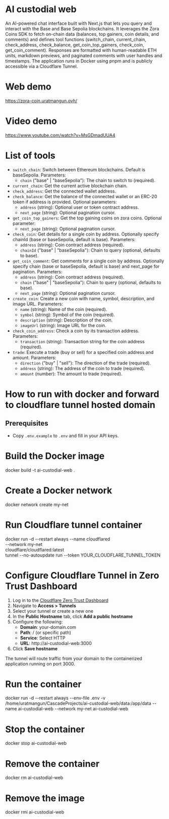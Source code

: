 # AI custodial web

An AI-powered chat interface built with Next.js that lets you query and interact with the Base and Base Sepolia blockchains. It leverages the Zora Coins SDK to fetch on-chain data (balances, top gainers, coin details, and comments) and defines tool functions (switch_chain, current_chain, check_address, check_balance, get_coin_top_gainers, check_coin, get_coin_comment). Responses are formatted with human-readable ETH units, markdown previews, and paginated comments with user handles and timestamps. The application runs in Docker using pnpm and is publicly accessible via a Cloudflare Tunnel.

# Web demo
https://zora-coin.uratmangun.ovh/

# Video demo
https://www.youtube.com/watch?v=MsGDmadUUA4

# List of tools
- `switch_chain`: Switch between Ethereum blockchains. Default is baseSepolia. Parameters:
  - `chain` ("base" | "baseSepolia"): The chain to switch to (required).
- `current_chain`: Get the current active blockchain chain.
- `check_address`: Get the connected wallet address.
- `check_balance`: Get the balance of the connected wallet or an ERC-20 token if address is provided. Optional parameters:
  - `address` (string): Optional user or token contract address.
  - `next_page` (string): Optional pagination cursor.
- `get_coin_top_gainers`: Get the top gaining coins on zora coins. Optional parameter:
  - `next_page` (string): Optional pagination cursor.
- `check_coin`: Get details for a single coin by address. Optionally specify chainId (base or baseSepolia, default is base). Parameters:
  - `address` (string): Coin contract address (required).
  - `chainId` ("base" | "baseSepolia"): Chain to query (optional, defaults to base).
- `get_coin_comment`: Get comments for a single coin by address. Optionally specify chain (base or baseSepolia, default is base) and next_page for pagination. Parameters:
  - `address` (string): Coin contract address (required).
  - `chain` ("base" | "baseSepolia"): Chain to query (optional, defaults to base).
  - `next_page` (string): Optional pagination cursor.
- `create_coin`: Create a new coin with name, symbol, description, and image URL. Parameters:
  - `name` (string): Name of the coin (required).
  - `symbol` (string): Symbol of the coin (required).
  - `description` (string): Description of the coin.
  - `imageUrl` (string): Image URL for the coin.
- `check_coin_address`: Check a coin by its transaction address. Parameters:
  - `transaction` (string): Transaction string for the coin address (required).
- `trade`: Execute a trade (buy or sell) for a specified coin address and amount. Parameters:
  - `direction` ("buy" | "sell"): The direction of the trade (required).
  - `address` (string): The address of the coin to trade (required).
  - `amount` (number): The amount to trade (required).

# How to run with docker and forward to cloudflare tunnel hosted domain

## Prerequisites
- Copy `.env.example` to `.env` and fill in your API keys.

# Build the Docker image
docker build -t ai-custodial-web .
# Create a Docker network
docker network create my-net
# Run Cloudflare tunnel container
docker run -d --restart always --name cloudflared \
  --network my-net \
  cloudflare/cloudflared:latest \
  tunnel --no-autoupdate run --token YOUR_CLOUDFLARE_TUNNEL_TOKEN
# Configure Cloudflare Tunnel in Zero Trust Dashboard

1. Log in to the [Cloudflare Zero Trust Dashboard](https://one.dash.cloudflare.com/)
2. Navigate to **Access > Tunnels**
3. Select your tunnel or create a new one
4. In the **Public Hostname** tab, click **Add a public hostname**
5. Configure the following:
   - **Domain**: your-domain.com
   - **Path**: / (or specific path)
   - **Service**: Select HTTP
   - **URL**: http://ai-custodial-web:3000
6. Click **Save hostname**

The tunnel will route traffic from your domain to the containerized application running on port 3000.

# Run the container

docker run -d --restart always --env-file .env -v /home/uratmangun/CascadeProjects/ai-custodial-web/data:/app/data --name ai-custodial-web --network my-net ai-custodial-web

# Stop the container
docker stop ai-custodial-web

# Remove the container
docker rm ai-custodial-web

# Remove the image
docker rmi ai-custodial-web

